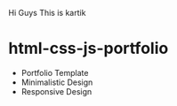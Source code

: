 Hi Guys This is kartik

# html-css-js-portfolio
- Portfolio Template
- Minimalistic Design
- Responsive Design

